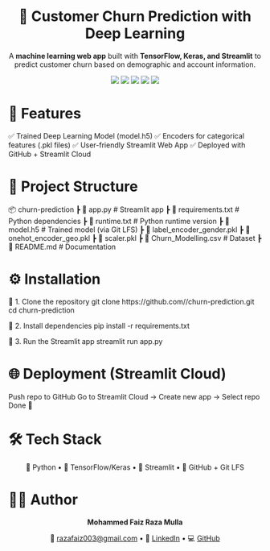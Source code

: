 <h1 align="center"> 🧠 Customer Churn Prediction with Deep Learning </h1> <p align="center"> A <b>machine learning web app</b> built with <b>TensorFlow, Keras, and Streamlit</b> to predict customer churn based on demographic and account information. </p> <p align="center"> <img src="https://img.shields.io/badge/Python-3.8%2B-blue?logo=python"/> <img src="https://img.shields.io/badge/TensorFlow-2.x-orange?logo=tensorflow"/> <img src="https://img.shields.io/badge/Streamlit-WebApp-red?logo=streamlit"/> <img src="https://img.shields.io/badge/Scikit--Learn-ML-yellow?logo=scikitlearn"/> <img src="https://img.shields.io/badge/Status-Completed-brightgreen"/> </p>

<h1>🚀 Features</h1>
✅ Trained Deep Learning Model (model.h5)
✅ Encoders for categorical features (.pkl files)
✅ User-friendly Streamlit Web App
✅ Deployed with GitHub + Streamlit Cloud

<h1>📂 Project Structure</h1>
📦 churn-prediction
 ┣ 📜 app.py                  # Streamlit app
 ┣ 📜 requirements.txt        # Python dependencies
 ┣ 📜 runtime.txt             # Python runtime version
 ┣ 📜 model.h5                # Trained model (via Git LFS)
 ┣ 📜 label_encoder_gender.pkl
 ┣ 📜 onehot_encoder_geo.pkl
 ┣ 📜 scaler.pkl
 ┣ 📜 Churn_Modelling.csv     # Dataset
 ┣ 📜 README.md               # Documentation

 <h1>⚙️ Installation</h1>
🔹 1. Clone the repository
git clone https://github.com//churn-prediction.git
cd churn-prediction

🔹 2. Install dependencies
pip install -r requirements.txt

🔹 3. Run the Streamlit app
streamlit run app.py

<h1>🌐 Deployment (Streamlit Cloud)</h1>
Push repo to GitHub
Go to Streamlit Cloud
 → Create new app → Select repo
Done 🎉

<h1>🛠️ Tech Stack</h1>
<p align="center"> 🐍 Python • 🤖 TensorFlow/Keras • 🎨 Streamlit • 📂 GitHub + Git LFS </p>

<h1>👨‍💻 Author</h1>
<p align="center"> <b>Mohammed Faiz Raza Mulla</b> </p> <p align="center"> 📧 <a href="mailto:razafaiz003@gmail.com">razafaiz003@gmail.com</a> • 🔗 <a href="https://www.linkedin.com/in/faiz-raza/">LinkedIn</a> • 💻 <a href="https://github.com/YOUR_USERNAME">GitHub</a> </p>









